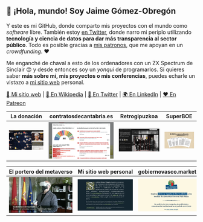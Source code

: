 ## 👋 ¡Hola, mundo! Soy Jaime Gómez-Obregón

Y este es mi GitHub, donde comparto mis proyectos con el mundo como _software_ libre. También estoy [en Twitter](https://twitter.com/JaimeObregon), donde narro mi periplo utilizando **tecnología y ciencia de datos para dar más transparencia al sector público**. Todo es posible gracias a [mis patronos](https://www.patreon.com/jaime_gomez_obregon), que me apoyan en un _crowdfunding_. ❤️

Me enganché de chaval a esto de los ordenadores con un ZX Spectrum de Sinclair 😍 y desde entonces soy un _yonqui_ de programarlos. Si quieres saber **más sobre mí, mis proyectos o mis conferencias**, puedes echarle un vistazo a [mi sitio web](https://jaime.gomezobregon.com) personal.

[🙋 Mi sitio web](https://jaime.gomezobregon.com) |
[📙 En Wikipedia](https://es.wikipedia.org/wiki/Jaime_G%C3%B3mez-Obreg%C3%B3n) |
[💬 En Twitter](https://twitter.com/jaimeobregon) |
[🌍 En LinkedIn](https://www.linkedin.com/in/jaimegomezobregon) |
[❤️ En Patreon](https://www.patreon.com/jaime_gomez_obregon)

<!-- prettier-ignore -->
| La&nbsp;donación | contratosdecantabria.es | Retrogipuzkoa | SuperBOE |
| ----------- | ----------------------- | ------------- | -------- |
| [<img src="ladonacion.webp" alt="La donación" width="240">](https://ladonacion.es) | [<img src="contratosdecantabria.webp" alt="contratosdecantabria.es" width="240">](https://contratosdecantabria.es) | [<img src="retrogipuzkoa.webp" alt="Retrogipuzkoa" width="240">](https://retrogipuzkoa.com) | [<img src="superboe.webp" alt="SuperBOE" width="240">](https://superboe.es) |

<!-- prettier-ignore -->
| El&nbsp;portero&nbsp;del&nbsp;metaverso | Mi&nbsp;sitio&nbsp;web&nbsp;personal | gobiernovasco.marketing |
| --- | --- | --- |
| [<img src="metanavarra.webp" alt="El portero del metaverso" width="240">](https://twitter.com/JaimeObregon/status/1525510124353241093) | [<img src="jaimegomezobregon.webp" alt="Sitio web de Jaime Gómez-Obregón" width="240">](https://jaime.gomezobregon.com) | [<img src="gobiernovasco.webp" alt="gobiernovasco.marketing" width="240">](https://gobiernovasco.marketing) |
